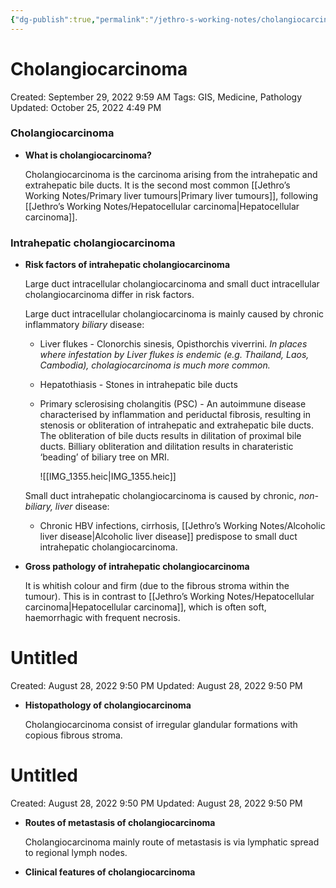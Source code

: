 ```yaml
---
{"dg-publish":true,"permalink":"/jethro-s-working-notes/cholangiocarcinoma/","dgPassFrontmatter":true}
---
```



# Cholangiocarcinoma

Created: September 29, 2022 9:59 AM
Tags: GIS, Medicine, Pathology
Updated: October 25, 2022 4:49 PM

### Cholangiocarcinoma

- **What is cholangiocarcinoma?**
    
    Cholangiocarcinoma is the carcinoma arising from the intrahepatic and extrahepatic bile ducts. It is the second most common [[Jethro’s Working Notes/Primary liver tumours\|Primary liver tumours]], following [[Jethro’s Working Notes/Hepatocellular carcinoma\|Hepatocellular carcinoma]].
    

### Intrahepatic cholangiocarcinoma

- **Risk factors of intrahepatic cholangiocarcinoma**
    
    Large duct intracellular cholangiocarcinoma and small duct intracellular cholangiocarcinoma differ in risk factors.
    
    Large duct intracellular cholangiocarcinoma is mainly caused by chronic inflammatory *biliary* disease:
    
    - Liver flukes - Clonorchis sinesis, Opisthorchis viverrini. *In places where infestation by Liver flukes is endemic (e.g. Thailand, Laos, Cambodia), cholagiocarcinoma is much more common.*
    - Hepatothiasis - Stones in intrahepatic bile ducts
    - Primary sclerosising cholangitis (PSC) - An autoimmune disease characterised by inflammation and periductal fibrosis, resulting in stenosis or obliteration of intrahepatic and extrahepatic bile ducts. The obliteration of bile ducts results in dilitation of proximal bile ducts. Billiary obliteration and dilitation results in charateristic ‘beading’ of biliary tree on MRI.
        
        ![[IMG_1355.heic\|IMG_1355.heic]]
        
    
    Small duct intrahepatic cholangiocarcinoma is caused by chronic, *non-biliary, liver* disease:
    
    - Chronic HBV infections, cirrhosis, [[Jethro’s Working Notes/Alcoholic liver disease\|Alcoholic liver disease]] predispose to small duct intrahepatic cholangiocarcinoma.
- **Gross pathology of intrahepatic cholangiocarcinoma**
    
    It is whitish colour and firm (due to the fibrous stroma within the tumour). This is in contrast to [[Jethro’s Working Notes/Hepatocellular carcinoma\|Hepatocellular carcinoma]], which is often soft, haemorrhagic with frequent necrosis.
    
    
<div class="transclusion internal-embed is-loaded"><div class="markdown-embed">





# Untitled

Created: August 28, 2022 9:50 PM
Updated: August 28, 2022 9:50 PM

</div></div>

    
- **Histopathology of cholangiocarcinoma**
    
    Cholangiocarcinoma consist of irregular glandular formations with copious fibrous stroma.
    
    
<div class="transclusion internal-embed is-loaded"><div class="markdown-embed">





# Untitled

Created: August 28, 2022 9:50 PM
Updated: August 28, 2022 9:50 PM

</div></div>

    
- **Routes of metastasis of cholangiocarcinoma**
    
    Cholangiocarcinoma mainly route of metastasis is via lymphatic spread to regional lymph nodes.
    
- **Clinical features of cholangiocarcinoma**
